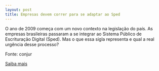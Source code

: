 ```yaml
---
layout: post
title: Empresas devem correr para se adaptar ao Sped
---
```

<p>O ano de 2009 começa com um novo contexto na legislação do país. As empresas brasileiras passaram a se integrar ao Sistema Público de Escrituração Digital (Sped). Mas o que essa sigla representa e qual a real urgência desse processo?</p><p>Fonte: conjur</p><p><a href="http://www.conjur.com.br/2009-fev-14/empresas-correr-adaptar-escrituracao-fiscal-eletronica" target="_blank">Saiba mais </a></p>
